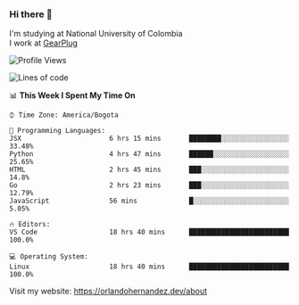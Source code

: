 ### Hi there 👋


<!--**AR4Z/AR4Z** is a ✨ _special_ ✨ repository because its `README.md` (this file) appears on your GitHub profile.

Here are some ideas to get you started:-->
I'm studying at National University of Colombia
<br>
I work at <a href="https://gearplug.io/en/">GearPlug</a>
<br>

<!--START_SECTION:waka-->
![Profile Views](http://img.shields.io/badge/Profile%20Views-1-blue)

![Lines of code](https://img.shields.io/badge/From%20Hello%20World%20I%27ve%20Written-18.5%20million%20lines%20of%20code-blue)

📊 **This Week I Spent My Time On** 

```text
⌚︎ Time Zone: America/Bogota

💬 Programming Languages: 
JSX                      6 hrs 15 mins       ████████░░░░░░░░░░░░░░░░░   33.48% 
Python                   4 hrs 47 mins       ██████░░░░░░░░░░░░░░░░░░░   25.65% 
HTML                     2 hrs 45 mins       ███░░░░░░░░░░░░░░░░░░░░░░   14.8% 
Go                       2 hrs 23 mins       ███░░░░░░░░░░░░░░░░░░░░░░   12.79% 
JavaScript               56 mins             █░░░░░░░░░░░░░░░░░░░░░░░░   5.05%

🔥 Editors: 
VS Code                  18 hrs 40 mins      █████████████████████████   100.0%

💻 Operating System: 
Linux                    18 hrs 40 mins      █████████████████████████   100.0%

```


<!--END_SECTION:waka-->


Visit my website: https://orlandohernandez.dev/about

